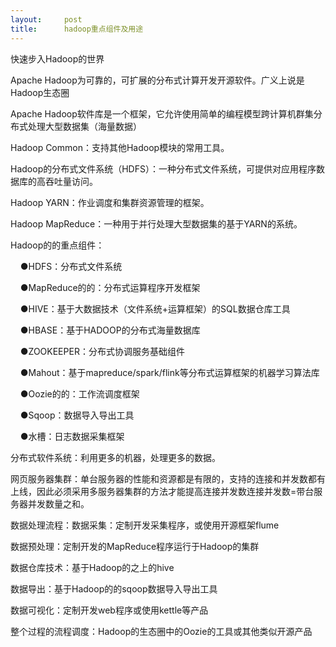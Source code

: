 ```yaml
---
layout:     post
title:      hadoop重点组件及用途
---
```

<div id="article_content" class="article_content clearfix csdn-tracking-statistics" data-pid="blog" data-mod="popu_307" data-dsm="post">
								            <link rel="stylesheet" href="https://csdnimg.cn/release/phoenix/template/css/ck_htmledit_views-f76675cdea.css">
						<div class="htmledit_views" id="content_views">
                <p>快速步入Hadoop的世界</p>

<p>Apache Hadoop为可靠的，可扩展的分布式计算开发开源软件。广义上说是Hadoop生态圈</p>

<p>Apache Hadoop软件库是一个框架，它允许使用简单的编程模型跨计算机群集分布式处理大型数据集（海量数据）</p>

<p>Hadoop Common：支持其他Hadoop模块的常用工具。</p>

<p>Hadoop的分布式文件系统（HDFS）：一种分布式文件系统，可提供对应用程序数据库的高吞吐量访问。</p>

<p>Hadoop YARN：作业调度和集群资源管理的框架。</p>

<p>Hadoop MapReduce：一种用于并行处理大型数据集的基于YARN的系统。</p>

<p>Hadoop的的重点组件：</p>

<p>    ●HDFS：分布式文件系统</p>

<p>    ●MapReduce的的：分布式运算程序开发框架</p>

<p>    ●HIVE：基于大数据技术（文件系统+运算框架）的SQL数据仓库工具</p>

<p>    ●HBASE：基于HADOOP的分布式海量数据库</p>

<p>    ●ZOOKEEPER：分布式协调服务基础组件</p>

<p>    ●Mahout：基于mapreduce/spark/flink等分布式运算框架的机器学习算法库</p>

<p>    ●Oozie的的：工作流调度框架</p>

<p>    ●Sqoop：数据导入导出工具</p>

<p>    ●水槽：日志数据采集框架</p>

<p>分布式软件系统：利用更多的机器，处理更多的数据。</p>

<p>网页服务器集群：单台服务器的性能和资源都是有限的，支持的连接和并发数都有上线，因此必须采用多服务器集群的方法才能提高连接并发数连接并发数=带台服务器并发数量之和。</p>

<p>数据处理流程：数据采集：定制开发采集程序，或使用开源框架flume</p>

<p>数据预处理：定制开发的MapReduce程序运行于Hadoop的集群</p>

<p>数据仓库技术：基于Hadoop的之上的hive</p>

<p>数据导出：基于Hadoop的的sqoop数据导入导出工具</p>

<p>数据可视化：定制开发web程序或使用kettle等产品</p>

<p>整个过程的流程调度：Hadoop的生态圈中的Oozie的工具或其他类似开源产品</p>            </div>
                </div>